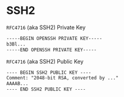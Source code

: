 # SSH2

`RFC4716` (aka SSH2) Private Key

```txt
-----BEGIN OPENSSH PRIVATE KEY-----
b3Bl...
-----END OPENSSH PRIVATE KEY-----
```

`RFC4716` (aka SSH2) Public Key

```txt
---- BEGIN SSH2 PUBLIC KEY ----
Comment: "2048-bit RSA, converted by ..."
AAAAB...
---- END SSH2 PUBLIC KEY ----
```
